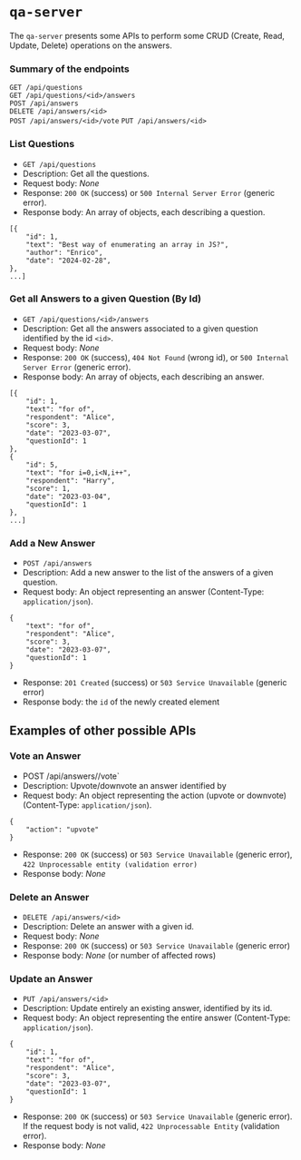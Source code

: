 # `qa-server`

The `qa-server` presents some APIs to perform some CRUD (Create, Read, Update, Delete) operations on the answers.

### Summary of the endpoints

`GET /api/questions`  
`GET /api/questions/<id>/answers`  
`POST /api/answers`  
`DELETE /api/answers/<id>`  
`POST /api/answers/<id>/vote`
`PUT /api/answers/<id>`  

### List Questions

* `GET /api/questions`
* Description: Get all the questions.
* Request body: _None_
* Response: `200 OK` (success) or `500 Internal Server Error` (generic error).
* Response body: An array of objects, each describing a question.

```
[{
    "id": 1,
    "text": "Best way of enumerating an array in JS?",
    "author": "Enrico",
    "date": "2024-02-28",
},
...]
```

### Get all Answers to a given Question (By Id)

* `GET /api/questions/<id>/answers`
* Description: Get all the answers associated to a given question identified by the id `<id>`.
* Request body: _None_
* Response: `200 OK` (success), `404 Not Found` (wrong id), or `500 Internal Server Error` (generic error).
* Response body: An array of objects, each describing an answer.

```
[{
    "id": 1,
    "text": "for of",
    "respondent": "Alice",
    "score": 3,
    "date": "2023-03-07",
    "questionId": 1
},
{
    "id": 5,
    "text": "for i=0,i<N,i++",
    "respondent": "Harry",
    "score": 1,
    "date": "2023-03-04",
    "questionId": 1
},
...]
```

### Add a New Answer

* `POST /api/answers`
* Description: Add a new answer to the list of the answers of a given question.
* Request body: An object representing an answer (Content-Type: `application/json`).

```
{
    "text": "for of",
    "respondent": "Alice",
    "score": 3,
    "date": "2023-03-07",
    "questionId": 1
}
```

* Response: `201 Created` (success) or `503 Service Unavailable` (generic error)
* Response body: the `id` of the newly created element

## Examples of other possible APIs

### Vote an Answer

* POST /api/answers/<id>/vote`
* Description: Upvote/downvote an answer identified by <id>
* Request body: An object representing the action (upvote or downvote) (Content-Type: `application/json`).

```
{
    "action": "upvote"
}
```

* Response: `200 OK` (success) or `503 Service Unavailable` (generic error), `422 Unprocessable entity (validation error)`
* Response body: _None_

### Delete an Answer

* `DELETE /api/answers/<id>`
* Description: Delete an answer with a given id.
* Request body: _None_
* Response: `200 OK` (success) or `503 Service Unavailable` (generic error)
* Response body: _None_  (or number of affected rows)

### Update an Answer

* `PUT /api/answers/<id>`
* Description: Update entirely an existing answer, identified by its id.
* Request body: An object representing the entire answer (Content-Type: `application/json`).

```
{
    "id": 1,
    "text": "for of",
    "respondent": "Alice",
    "score": 3,
    "date": "2023-03-07",
    "questionId": 1
}
```

* Response: `200 OK` (success) or `503 Service Unavailable` (generic error). If the request body is not valid, `422 Unprocessable Entity` (validation error).
* Response body: _None_
